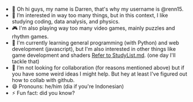 - 👋 Oh hi guys, my name is Darren, that's why my username is @renn15.
- 👀 I’m interested in way too many things, but in this context, I like studying coding, data analysis, and physics.
- 🎮 I'm also playing way too many video games, mainly puzzles and rhythm games.
- 🌱 I'm currently learning general programming (with Python) and web development (javascript), but I'm also interested in other things like game development and shaders [Refer to StudyList.md](StudyList.md). (one day I'll tackle that)
- 💞️ I’m not looking for collaboration (for reasons mentioned above) but if you have some weird ideas I might help. But hey at least I've figured out how to collab with github.
- 😄 Pronouns: he/him (dia if you're Indonesian)
- ⚡ Fun fact: did you know?

<!---
renn15/renn15 is a ✨ special ✨ repository because its `README.md` (this file) appears on your GitHub profile.
You can click the Preview link to take a look at your changes.
--->
